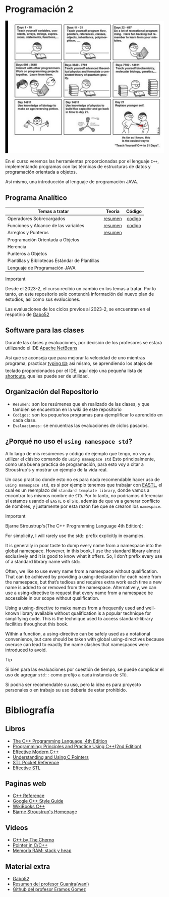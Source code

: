 # Programación 2

![](Img/CPPmeme.jpeg)

En el curso veremos las herramientas proporcionadas por el lenguaje `C++`, 
implementando programas con las técnicas de estructuras de datos y 
programación orientada  a objetos.

Así mismo, una introducción al lenguaje de programación JAVA.

## Programa Analítico

| Temas a tratar                                  |                         Teoría                          |                            Código                            |
| ----------------------------------------------- | :-----------------------------------------------------: | :----------------------------------------------------------: |
| Operadores Sobrecargados                        |     [resumen](Resumen/01operadoresSobrecargados.md)     |     [codigo](Codigos/01OperadoresSobrecargados/main.cpp)     |
| Funciones y Alcance de las variables            | [resumen](Resumen/02funcionesYAlcanceDeLasVariables.md) | [codigo](Codigos/02funcionesYAlcanceDeLasVariables/main.cpp) |
| Arreglos y Punteros                             |        [resumen](Resumen/03ArreglosYPunteros.md)        |                                                              |
| Programación Orientada a Objetos                |                                                         |                                                              |
| Herencia                                        |                                                         |                                                              |
| Punteros a Objetos                              |                                                         |                                                              |
| Plantillas y Bibliotecas Estándar de Plantillas |                                                         |                                                              |
| Lenguaje de Programación JAVA                   |                                                         |                                                              |

> [!IMPORTANT]
> Desde el 2023-2, el curso recibio un cambio en los temas a tratar. Por lo tanto,
> en este repositorio solo contendrá información del nuevo plan de estudios,
> así como sus evaluciones.
>
> Las evaluaciones de los ciclos previos al 2023-2, se encuentran en el respotirio
> de [Gabo52](https://github.com/gabo52/LenguajeDeProgramacion1)

## Software para las clases

Durante las clases y evaluaciones, por decisión de los profesores se estará utilizando el IDE [ Apache NetBeans](https://netbeans.apache.org)

Así que se aconseja que para mejorar la velocidad de uno mientras programa,
practicar [typing ⌨️](https://www.typingclub.com/); así mismo, se aprendiendo los
atajos de teclado proporcionados por el IDE, aquí dejo una pequeña lista de
[shortcuts](Resumen/00AtajosNetBeans.md), que les puede ser de utilidad.

## Organización del Repositorio

- `Resumen:` son los resúmenes que eh realizado de las clases, y que también se encuentran en la wiki de este repositorio
- `Codigos:` son los pequeños programas para ejemplificar lo aprendido en cada clase.
- `Evaluaciones:` se encuentras las evaluaciones de ciclos pasados.


## ¿Porqué no uso el `using namespace std`?

A lo largo de mis resúmenes y código de ejemplo que tengo, no voy a utilizar el clásico comando de `using namespace std`
Esto principalmente, como una buena practica de programación, para esto voy a citar a Stroustrup's y mostrar un ejemplo de la vida real.

Un caso practico donde esto no es para nada recomendable hacer uso de `using namespace std`, es si por ejemplo 
tenemos que trabajar con [EASTL](https://github.com/electronicarts/EASTL), el cual es un reemplazo del `standard template library`, donde vamos a encontrar los
mismos nombre de `STD`. Por lo tanto, no podríamos diferenciar si estamos usando el `EASTL` o el `STD`, además de que va a
generar conflicto de nombres, y justamente por esta razón fue que se crearon los `namespace`.

> [!IMPORTANT]
> 
> Bjarne Stroustrup's(The C++ Programming Language 4th Edition):
> 
> For simplicity, I will rarely use the std:: prefix explicitly in examples.
> 
> 
> It is generally in poor taste to dump every name from a namespace into the global namespace.
> However, in this book, I use the standard library almost exclusively and it is good to know what it offers.
> So, I don’t prefix every use of a standard library name with std::.
> 
> 
> Often, we like to use every name from a namespace without qualification.
> That can be achieved by providing a using-declaration for each name from the namespace,
> but that’s tedious and requires extra work each time a new name is added to or removed from the namespace. 
> Alternatively, we can use a using-directive to request that every name from a namespace be accessible in our scope without qualification.
> 
> 
> Using a using-directive to make names from a frequently used and well-known library available without qualification is a popular technique for simplifying code.
> This is the technique used to access standard-library facilities throughout this book.
> 
> 
> Within a function, a using-directive can be safely used as a notational convenience,
> but care should be taken with global using-directives because overuse can lead to exactly the name clashes that namespaces were introduced to avoid.

> [!TIP]
> Si bien para las evaluaciones por cuestión de tiempo, se puede complicar el uso de agregar `std::` como prefijo a cada instancia de `STD`.
> 
> Si podría ser recomendable su uso, pero la idea es para proyecto personales o en trabajo su uso debería de estar prohibido.

# Bibliografía

## Libros

- [The C++ Programming Language, 4th Edition](https://www.amazon.com/C-Programming-Language-4th/dp/0321563840)
- [Programming: Principles and Practice Using C++(2nd Edition)](https://www.amazon.com/Programming-Principles-Practice-Using-2nd/dp/0321992784/)
- [Effective Modern C++](https://www.oreilly.com/library/view/effective-modern-c/9781491908419/)
- [Understanding and Using C Pointers](https://www.oreilly.com/library/view/understanding-and-using/9781449344535/)
- [STL Pocket Reference](https://www.oreilly.com/library/view/stl-pocket-reference/9781491947579/)
- [Effective STL](https://www.oreilly.com/library/view/effective-stl/9780321545183/)

## Paginas web

- [C++ Reference](https://en.cppreference.com/w/)
- [Google C++ Style Guide](https://google.github.io/styleguide/cppguide.html)
- [WikiBooks C++](https://en.wikibooks.org/wiki/C%2B%2B_Programming)
- [Bjarne Stroustrup's Homepage](https://www.stroustrup.com/index.html)

## Videos

- [C++ by The Cherno](https://www.youtube.com/playlist?list=PLlrATfBNZ98dudnM48yfGUldqGD0S4FFb)
- [Pointer in C/C++](https://www.youtube.com/watch?v=zuegQmMdy8M)
- [Memoría RAM: stack y heap](https://www.youtube.com/watch?v=a17EyMjGcdc&list=PLb_E6BNMg5j65aaxqcuz93MnGA06BYrhr&index=8)
<!--
- [Prebasicos - Club de Algoritmia ESCOM](https://www.youtube.com/playlist?list=PL9wiQuRDQP0qvPPGLQYrmcUBr9UOzW_vu)
-->
## Material extra

- [Gabo52](https://github.com/gabo52/LenguajeDeProgramacion1)
- [Resumen del profesor Guanira(wani)](https://agora.pucp.edu.pe/inf2170681/)
- [Github del profesor Eramos Gomez](https://github.com/erasmoGomez/inf281)
